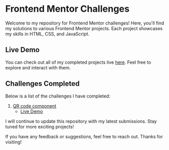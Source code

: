 # Frontend Mentor Challenges

Welcome to my repository for Frontend Mentor challenges! Here, you'll find my solutions to various Frontend Mentor projects. Each project showcases my skills in HTML, CSS, and JavaScript.

## Live Demo

You can check out all of my completed projects live [here](https://frontend-mentor-all-challenges.netlify.app). Feel free to explore and interact with them.

## Challenges Completed

Below is a list of the challenges I have completed:

1. [QR code component](https://github.com/ahmed-aouinti/frontend-mentor-challenges/tree/main/qr-code-component-main)
   - [Live Demo](https://qr-code-01.netlify.app/)

I will continue to update this repository with my latest submissions. Stay tuned for more exciting projects!

If you have any feedback or suggestions, feel free to reach out. Thanks for visiting!
